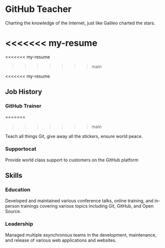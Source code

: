 # GitHub Teacher

Charting the knowledge of the Internet, just like Galileo charted the stars.

<<<<<<< my-resume
=======
<<<<<<< my-resume
>>>>>>> main

<<<<<<< my-resume
## Job History

### GitHub Trainer
=======
>>>>>>> main

Teach all things Git, give away all the stickers, ensure world peace.

### Supportocat

Provide world class support to customers on the GitHub platform

## Skills

### Education

Developed and maintained various conference talks, online training, and in-person trainings covering various topics including Git, GitHub, and Open Source.

### Leadership

Managed multiple asynchronous teams in the development, maintenance, and release of various web applications and websites.
